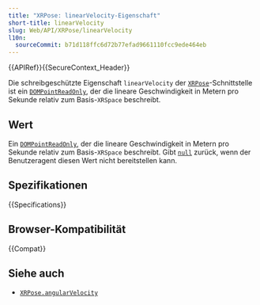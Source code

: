 ```yaml
---
title: "XRPose: linearVelocity-Eigenschaft"
short-title: linearVelocity
slug: Web/API/XRPose/linearVelocity
l10n:
  sourceCommit: b71d118ffc6d72b77efad9661110fcc9ede464eb
---
```


{{APIRef}}{{SecureContext_Header}}

Die schreibgeschützte Eigenschaft `linearVelocity` der [`XRPose`](/de/docs/Web/API/XRPose)-Schnittstelle ist ein [`DOMPointReadOnly`](/de/docs/Web/API/DOMPointReadOnly), der die lineare Geschwindigkeit in Metern pro Sekunde relativ zum Basis-`XRSpace` beschreibt.

## Wert

Ein [`DOMPointReadOnly`](/de/docs/Web/API/DOMPointReadOnly), der die lineare Geschwindigkeit in Metern pro Sekunde relativ zum Basis-`XRSpace` beschreibt. Gibt [`null`](/de/docs/Web/JavaScript/Reference/Operators/null) zurück, wenn der Benutzeragent diesen Wert nicht bereitstellen kann.

## Spezifikationen

{{Specifications}}

## Browser-Kompatibilität

{{Compat}}

## Siehe auch

- [`XRPose.angularVelocity`](/de/docs/Web/API/XRPose/angularVelocity)
